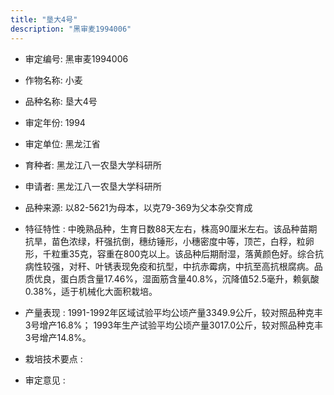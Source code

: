 ```yaml
---
title: "垦大4号"
description: "黑审麦1994006"
---
```

* 审定编号:  黑审麦1994006

*  作物名称:  小麦

*  品种名称:  垦大4号

*  审定年份:  1994

*  审定单位:  黑龙江省

* 育种者:  黑龙江八一农垦大学科研所

*  申请者:  黑龙江八一农垦大学科研所

*  品种来源:  以82-5621为母本，以克79-369为父本杂交育成

*  特征特性 : 
中晚熟品种，生育日数88天左右，株高90厘米左右。该品种苗期抗旱，苗色浓绿，秆强抗倒，穗纺锤形，小穗密度中等，顶芒，白稃，粒卵形，千粒重35克，容重在800克以上。该品种后期耐湿，落黄颜色好。综合抗病性较强，对秆、叶锈表现免疫和抗型，中抗赤霉病，中抗至高抗根腐病。品质优良，蛋白质含量17.46%，湿面筋含量40.8%，沉降值52.5毫升，赖氨酸0.38%，适于机械化大面积栽培。
 
*  产量表现 : 
1991-1992年区域试验平均公顷产量3349.9公斤，较对照品种克丰3号增产16.8%； 1993年生产试验平均公顷产量3017.0公斤，较对照品种克丰3号增产14.8%。

*  栽培技术要点 : 


*  审定意见 : 

